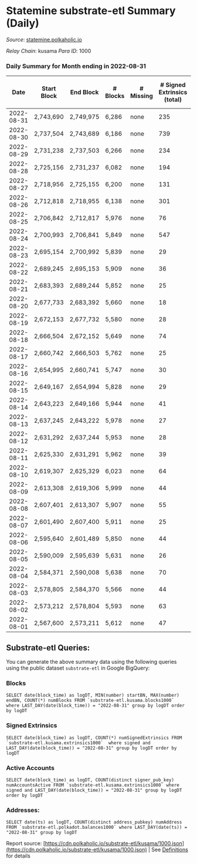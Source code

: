 # Statemine substrate-etl Summary (Daily)

_Source_: [statemine.polkaholic.io](https://statemine.polkaholic.io)

*Relay Chain*: kusama
*Para ID*: 1000



### Daily Summary for Month ending in 2022-08-31


| Date | Start Block | End Block | # Blocks | # Missing | # Signed Extrinsics (total) | # Active Accounts | # Addresses with Balances | # Events | # Transfers | # XCM Transfers In | # XCM Transfers Out |
| ---- | ----------- | --------- | -------- | --------- | --------------------------- | ----------------- | ------------------------- | -------- | ----------- | ------------------ | ------------------- |
| 2022-08-31 | 2,743,690 | 2,749,975 | 6,286 | none  | 235 | 149 | 45,786 | 16,943 | 3,147 ($41,329.42) | 12 ($117.73) | 10 ($84,527.96) |
| 2022-08-30 | 2,737,504 | 2,743,689 | 6,186 | none  | 739 | 501 |  | 19,954 | 3,783 ($48,797.61) | 18 ($41,092.62) | 1 ($135.22) |
| 2022-08-29 | 2,731,238 | 2,737,503 | 6,266 | none  | 234 | 58 |  | 15,618 | 1,874 ($20,380.32) | 6 ($4.79) | 6 ($366.03) |
| 2022-08-28 | 2,725,156 | 2,731,237 | 6,082 | none  | 194 | 66 |  | 15,124 | 1,939 ($75.40) | 5 ($201,155.61) | 6 ($3,203.75) |
| 2022-08-27 | 2,718,956 | 2,725,155 | 6,200 | none  | 131 | 74 |  | 15,049 | 1,940 ($2.83) | 8 ($359.07) | 13 ($39,654.08) |
| 2022-08-26 | 2,712,818 | 2,718,955 | 6,138 | none  | 301 | 116 | 45,735 | 16,245 | 2,342 ($252.09) | 13 ($20,129.69) | 6 ($722.24) |
| 2022-08-25 | 2,706,842 | 2,712,817 | 5,976 | none  | 76 | 50 | 45,731 | 13,656 | 1,358 ($2.35) | 9 ($46,338.26) | 6 ($5,625.16) |
| 2022-08-24 | 2,700,993 | 2,706,841 | 5,849 | none  | 547 | 337 | 45,721 | 14,957 | 1,532 ($38,724.96) | 6 ($9,058.41) | 6 ($1,071.88) |
| 2022-08-23 | 2,695,154 | 2,700,992 | 5,839 | none  | 29 | 15 | 45,715 | 12,495 | 682 ($0.36) | 4 ($19,993.20) | 4 ($1,626.48) |
| 2022-08-22 | 2,689,245 | 2,695,153 | 5,909 | none  | 36 | 22 | 45,709 | 12,757 | 744 ($46,605.65) | 12 ($76,214.46) | 2 ($34,782.02) |
| 2022-08-21 | 2,683,393 | 2,689,244 | 5,852 | none  | 25 | 17 | 45,702 | 12,626 | 721 ($188.72) | 18 ($21,751.81) | 5 ($3,188.75) |
| 2022-08-20 | 2,677,733 | 2,683,392 | 5,660 | none  | 18 | 10 | 45,698 | 12,042 | 573 ($0.02) | 11 ($212.66) | 5 ($2,216.92) |
| 2022-08-19 | 2,672,153 | 2,677,732 | 5,580 | none  | 28 | 16 | 45,694 | 11,998 | 662 ($0.40) | 13 ($19,128.75) | 2 ($630.76) |
| 2022-08-18 | 2,666,504 | 2,672,152 | 5,649 | none  | 74 | 20 | 45,685 | 12,707 | 1,049 ($28.72) | 11 ($10,969.50) | 8 ($1,064.05) |
| 2022-08-17 | 2,660,742 | 2,666,503 | 5,762 | none  | 25 | 11 | 45,676 | 12,158 | 536 ($25,192.90) | 2 ($1.92) | 2 ($1,737.29) |
| 2022-08-16 | 2,654,995 | 2,660,741 | 5,747 | none  | 30 | 19 | 45,672 | 12,315 | 653 ($0.70) | 4 ($32.58) | 7 ($22,223.04) |
| 2022-08-15 | 2,649,167 | 2,654,994 | 5,828 | none  | 29 | 19 | 45,665 | 12,367 | 567 ($12,004.66) | 3 ($1,630.35) | 1 ($578.04) |
| 2022-08-14 | 2,643,223 | 2,649,166 | 5,944 | none  | 41 | 23 | 45,661 | 13,266 | 1,064 ($17,346.48) | 28 ($13,779.06) | 5 ($2,541.56) |
| 2022-08-13 | 2,637,245 | 2,643,222 | 5,978 | none  | 27 | 18 | 45,655 | 12,744 | 629 ($607.04) | 3 ($1.16) | 5 ($23,073.72) |
| 2022-08-12 | 2,631,292 | 2,637,244 | 5,953 | none  | 28 | 15 | 45,650 | 12,799 | 712 ($7,918.74) | 9 ($10,490.93) | 2 ($760.51) |
| 2022-08-11 | 2,625,330 | 2,631,291 | 5,962 | none  | 39 | 23 | 45,640 | 13,250 | 869 ($819,022.36) | 12 ($107.97) | 8 ($5,176.56) |
| 2022-08-10 | 2,619,307 | 2,625,329 | 6,023 | none  | 64 | 26 | 45,632 | 13,365 | 1,020 ($52.62) | 6 ($879.98) | 5 ($2,039.33) |
| 2022-08-09 | 2,613,308 | 2,619,306 | 5,999 | none  | 44 | 21 | 45,621 | 13,235 | 982 ($7,406.99) | 11 ($1,639.80) | 6 ($8,974.29) |
| 2022-08-08 | 2,607,401 | 2,613,307 | 5,907 | none  | 55 | 25 | 45,612 | 13,234 | 1,167 ($1,907,380.22) |   | 15 ($39,250.87) |
| 2022-08-07 | 2,601,490 | 2,607,400 | 5,911 | none  | 25 | 11 | 45,606 | 12,500 | 568 ($12,065.79) | 1 ($0.65) | 6 ($5,329.40) |
| 2022-08-06 | 2,595,640 | 2,601,489 | 5,850 | none  | 44 | 23 | 45,599 | 12,763 | 876 ($23,949.55) | 1 ($1.68) | 10 ($139,669.83) |
| 2022-08-05 | 2,590,009 | 2,595,639 | 5,631 | none  | 26 | 19 | 45,592 | 12,072 | 665 ($62,386.02) | 5 ($83.42) | 1 ($837.93) |
| 2022-08-04 | 2,584,371 | 2,590,008 | 5,638 | none  | 70 | 21 | 45,586 | 12,315 | 800 ($10,785.30) |   | 4 ($629.73) |
| 2022-08-03 | 2,578,805 | 2,584,370 | 5,566 | none  | 44 | 23 | 45,576 | 12,306 | 981 ($141,454.47) | 5 ($21.20) | 7 ($2,281.43) |
| 2022-08-02 | 2,573,212 | 2,578,804 | 5,593 | none  | 63 | 25 | 45,566 | 12,598 | 1,093 ($31,751.21) | 7 ($50,425.16) | 18 ($211,900.87) |
| 2022-08-01 | 2,567,600 | 2,573,211 | 5,612 | none  | 47 | 25 | 45,560 | 12,409 | 974 ($3,541,611.14) | 2 ($17.25) | 9 ($28,651.01) |

## Substrate-etl Queries:
You can generate the above summary data using the following queries using the public dataset `substrate-etl` in Google BigQuery:


### Blocks
```
SELECT date(block_time) as logDT, MIN(number) startBN, MAX(number) endBN, COUNT(*) numBlocks FROM `substrate-etl.kusama.blocks1000`  where LAST_DAY(date(block_time)) = "2022-08-31" group by logDT order by logDT
```


### Signed Extrinsics
```
SELECT date(block_time) as logDT, COUNT(*) numSignedExtrinsics FROM `substrate-etl.kusama.extrinsics1000`  where signed and LAST_DAY(date(block_time)) = "2022-08-31" group by logDT order by logDT
```


### Active Accounts
```
SELECT date(block_time) as logDT, COUNT(distinct signer_pub_key) numAccountsActive FROM `substrate-etl.kusama.extrinsics1000` where signed and LAST_DAY(date(block_time)) = "2022-08-31" group by logDT order by logDT
```


### Addresses:
```
SELECT date(ts) as logDT, COUNT(distinct address_pubkey) numAddress FROM `substrate-etl.polkadot.balances1000` where LAST_DAY(date(ts)) = "2022-08-31" group by logDT
```



Report source: [https://cdn.polkaholic.io/substrate-etl/kusama/1000.json](https://cdn.polkaholic.io/substrate-etl/kusama/1000.json) | See [Definitions](/DEFINITIONS.md) for details
